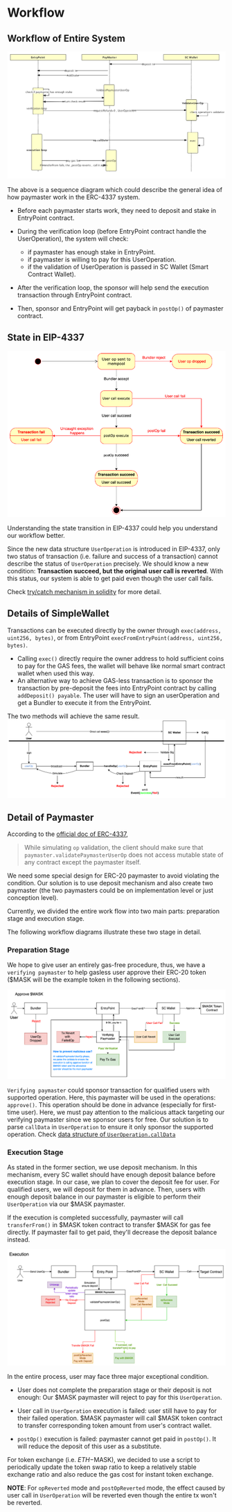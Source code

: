 # Workflow

## Workflow of Entire System

![workflow](handlerOp_timesquence.jpeg)

The above is a sequence diagram which could describe the general idea of how paymaster work in the ERC-4337 system.

- Before each paymaster starts work, they need to deposit and stake in EntryPoint contract.
- During the verification loop (before EntryPoint contract handle the UserOperation), the system will check:

  - if paymaster has enough stake in EntryPoint.
  - if paymaster is willing to pay for this UserOperation.
  - if the validation of UserOperation is passed in SC Wallet (Smart Contract Wallet).

- After the verification loop, the sponsor will help send the execution transaction through EntryPoint contract.
- Then, sponsor and EntryPoint will get payback in `postOp()` of paymaster contract.

## State in EIP-4337

![state](stateDiagram.png)

Understanding the state transition in EIP-4337 could help you understand our workflow better.

Since the new data structure `UserOperation` is introduced in EIP-4337, only two status of transaction (i.e. failure and success of a transaction) cannot describe the status of `UserOperation` precisely. We should know a new condition: **Transaction succeed, but the original user call is reverted**. With this status, our system is able to get paid even though the user call fails.

Check [try/catch mechanism in solidity](https://docs.soliditylang.org/en/v0.8.17/control-structures.html?highlight=try#try-catch) for more detail.

## Details of SimpleWallet

Transactions can be executed directly by the owner through `exec(address, uint256, bytes)`, or from EntryPoint `execFromEntryPoint(address, uint256, bytes)`.

- Calling `exec()` directly require the owner address to hold sufficient coins to pay for the GAS fees, the wallet will behave like normal smart contract wallet when used this way.
- An alternative way to achieve GAS-less transaction is to sponsor the transaction by pre-deposit the fees into EntryPoint contract by calling `addDeposit() payable`. The user will have to sign an userOperation and get a Bundler to execute it from the EntryPoint.

The two methods will achieve the same result.
![walletWorkFlow](4337WalletWorkFlow.png)

## Detail of Paymaster

According to the [official doc of ERC-4337](https://eips.ethereum.org/EIPS/eip-4337#simulation),

> While simulating `op` validation, the client should make sure that `paymaster.validatePaymasterUserOp` does not access mutable state of any contract except the paymaster itself.

We need some special design for ERC-20 paymaster to avoid violating the condition. Our solution is to use deposit mechanism and also create two paymaster (the two paymasters could be on implementation level or just conception level).

Currently, we divided the entire work flow into two main parts: preparation stage and execution stage.

The following workflow diagrams illustrate these two stage in detail.

### Preparation Stage

We hope to give user an entirely gas-free procedure, thus, we have a `verifying paymaster` to help gasless user approve their ERC-20 token ($MASK will be the example token in the following sections).

![preparation](preparation.png)

`Verifying paymaster` could sponsor transaction for qualified users with supported operation. Here, this paymaster will be used in the operations: `approve()`. This operation should be done in advance (especially for first-time user). Here, we must pay attention to the malicious attack targeting our verifying paymaster since we sponsor users for free. Our solution is to parse `callData` in `UserOperation` to ensure it only sponsor the supported operation. Check [data structure of `UserOperation.callData`](callDataField.md)

### Execution Stage

As stated in the former section, we use deposit mechanism. In this mechanism, every SC wallet should have enough deposit balance before execution stage. In our case, we plan to cover the deposit fee for user. For qualified users, we will deposit for them in advance. Then, users with enough deposit balance in our paymaster is eligible to perform their `UserOperation` via our $MASK paymaster.

If the execution is completed successfully, paymaster will call `transferFrom()` in $MASK token contract to transfer $MASK for gas fee directly. If paymaster fail to get paid, they'll decrease the deposit balance instead.

![execution](execution.png)

In the entire process, user may face three major exceptional condition.

- User does not complete the preparation stage or their deposit is not enough: Our $MASK paymaster will reject to pay for this `UserOperation`.

- User call in `UserOperation` execution is failed: user still have to pay for their failed operation. $MASK paymaster will call $MASK token contract to transfer corresponding token amount from user's contract wallet.

- `postOp()` execution is failed: paymaster cannot get paid in `postOp()`. It will reduce the deposit of this user as a substitute.

For token exchange (i.e. $ETH-$MASK), we decided to use a script to periodically update the token swap ratio to keep a relatively stable exchange ratio and also reduce the gas cost for instant token exchange.

**NOTE**: For `opReverted` mode and `postOpReverted` mode, the effect caused by user call in `UserOperation` will be reverted even though the entire tx won't be reverted.
